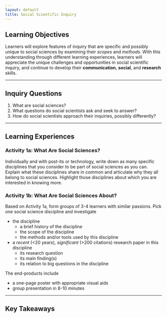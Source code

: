 ```yaml
---
layout: default
title: Social Scientific Inquiry
---
```


## Learning Objectives
Learners will explore features of inquiry that are specific and possibly unique to social sciences by examining their *scopes* and *methods*. With this understanding through different learning experiences, learners will appreciate the unique challenges and opportunities in social scientific inquiry, and continue to develop their **communication**, **social**, and **research** skills.

---

## Inquiry Questions
1. What are social sciences?
2. What questions do social scientists ask and seek to answer?
3. How do social scientists approach their inquiries, possibly differently?

---

## Learning Experiences

### Activity 1a: What Are Social Sciences?

Individually and with post-its or technology, write down as many specific disciplines that you consider to be part of social sciences as you can. Explain what these disciplines share in common and articulate why they all belong to social sciences. Highlight those disciplines about which you are interested in knowing more.

### Activity 1b: What Are Social Sciences About?

Based on Activity 1a, form groups of 3-4 learners with similar passions. Pick *one* social science discipline and investigate
- the discipline
  - a brief history of the discipline
  - the scope of the discipline
  - the methods and/or tools used by this discipline
- a *recent* (<20 years), *significant* (>200 citations) research paper in this discipline
  - its research question
  - its main finding(s)
  - its relation to big questions in the discipline

The end-products include
- a one-page poster with appropriate visual aids
- group presentation in 8-10 minutes

---

## Key Takeaways
